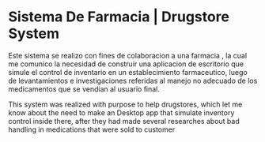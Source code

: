 # Sistema De Farmacia | Drugstore System
Este sistema se realizo con fines de colaboracion a una farmacia , la cual me comunico la necesidad de construir una aplicacion de escritorio que simule el control de inventario en un establecimiento farmaceutico, luego de levantamientos e investigaciones referidas al manejo no adecuado de los medicamentos que se vendian al usuario final.

This system was realized with purpose to help drugstores, which let me know about the need to make an Desktop app that simulate inventory control inside there, after they had made several researches about bad handling in medications that were sold to customer
